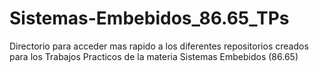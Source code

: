 # Sistemas-Embebidos_86.65_TPs
Directorio para acceder mas rapido a los diferentes repositorios creados para los Trabajos Practicos de la materia Sistemas Embebidos (86.65)
